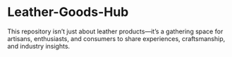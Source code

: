 # Leather-Goods-Hub
This repository isn’t just about leather products—it’s a gathering space for artisans, enthusiasts, and consumers to share experiences, craftsmanship, and industry insights.
